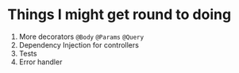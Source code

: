 # Things I might get round to doing

1. More decorators `@Body` `@Params` `@Query`
2. Dependency Injection for controllers
3. Tests
4. Error handler